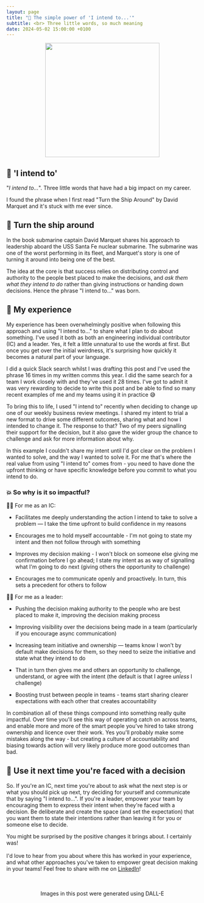 ```yaml
---
layout: page
title: "🙋 The simple power of 'I intend to...'"
subtitle: <br> Three little words, so much meaning
date: 2024-05-02 15:00:00 +0100
---
```


<p align="center"> 
  <img width="300" height="300" src="https://raw.githubusercontent.com/lukebriscoe/lukebriscoe.github.io/main/assets/img/DALL%C2%B7E%202024-04-.webp">
</p>


## 🙋 'I intend to'
"_I intend to..._". Three little words that have had a big impact on my career.

I found the phrase when I first read "Turn the Ship Around" by David Marquet and it's stuck with me ever since.

## 🚢 Turn the ship around
In the book submarine captain David Marquet shares his approach to leadership aboard the USS Santa Fe nuclear submarine. The submarine was one of the worst performing in its fleet, and Marquet's story is one of turning it around into being one of the best.

The idea at the core is that success relies on distributing control and authority to the people best placed to make the decisions, and *ask them what they intend to do* rather than giving instructions or handing down decisions. Hence the phrase "I intend to..." was born.

## 💭 My experience
My experience has been overwhelmingly positive when following this approach and using "I intend to..." to share what I plan to do about something. I've used it both as both an engineering individual contributor (IC) and a leader. Yes, it felt a little unnatural to use the words at first. But once you get over the initial weirdness, it's surprising how quickly it becomes a natural part of your language. 

I did a quick Slack search whilst I was drafting this post and I've used the phrase 16 times in my written comms this year. I did the same search for a team I work closely with and they've used it 28 times. I've got to admit it was very rewarding to decide to write this post and be able to find so many recent examples of me and my teams using it in practice 😅

To bring this to life, I used "I intend to" recently when deciding to change up one of our weekly business review meetings. I shared my intent to trial a new format to drive some different outcomes, sharing what and how I intended to change it. The response to that? Two of my peers signalling their support for the decision, but it also gave the wider group the chance to challenge and ask for more information about why.

In this example I couldn't share my intent until I'd got clear on the problem I wanted to solve, and the way I wanted to solve it. For me that's where the real value from using "I intend to" comes from - you need to have done the upfront thinking or have specific knowledge before you commit to what you intend to do.

### 💥 So why is it so impactful? 

🧑‍💻 For me as an IC:
- Facilitates me deeply understanding the action I intend to take to solve a problem — I take the time upfront to build confidence in my reasons

- Encourages me to hold myself accountable - I'm not going to state my intent and then not follow through with something

- Improves my decision making - I won't block on someone else giving me confirmation before I go ahead; I state my intent as as way of signalling what I'm going to do next (giving others the opportunity to challenge)

- Encourages me to communicate openly and proactively. In turn, this sets a precedent for others to follow


🧑‍✈️ For me as a leader:
- Pushing the decision making authority to the people who are best placed to make it, improving the decision making process

- Improving visibility over the decisions being made in a team (particularly if you encourage async communication)

- Increasing team initiative and ownership — teams know I won't by default make decisions for them, so they need to seize the initiative and state what they intend to do

- That in turn then gives me and others an opportunity to challenge, understand, or agree with the intent (the default is that I agree *unless* I challenge) 

- Boosting trust between people in teams - teams start sharing clearer expectations with each other that creates accountability

In combination all of these things compound into something really quite impactful. Over time you'll see this way of operating catch on across teams, and enable more and more of the smart people you've hired to take strong ownership and licence over their work. Yes you'll probably make some mistakes along the way - but creating a culture of accountability and biasing towards action will very likely produce more good outcomes than bad. 

## 🙌 Use it next time you're faced with a decision
So. If you're an IC, next time you're about to ask what the next step is or what you should pick up next, try deciding for yourself and communicate that by saying "I intend to...". 
If you're a leader, empower your team by encouraging them to express their intent when they're faced with a decision. Be deliberate and create the space (and set the expectation) that you want them to state their intentions rather than leaving it for you or someone else to decide. 

You might be surprised by the positive changes it brings about. I certainly was!
<br>
<br>
I'd love to hear from you about where this has worked in your experience, and what other approaches you've taken to empower great decision making in your teams! Feel free to share with me on [LinkedIn](https://www.linkedin.com/in/lbriscoe/)!
<br>
<br>
<br>

<center>Images in this post were generated using DALL-E</center>
